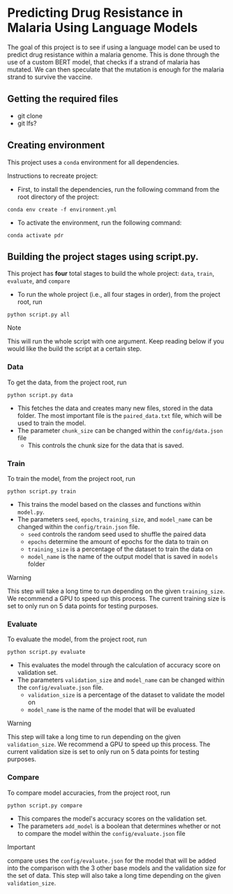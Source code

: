 # Predicting Drug Resistance in Malaria Using Language Models

The goal of this project is to see if using a language model can be used to predict drug resistance within a malaria genome. This is done through the use of a custom BERT model, that checks if a strand of malaria has mutated. We can then speculate that the mutation is enough for the malaria strand to survive the vaccine.

## Getting the required files
- git clone
- git lfs?

## Creating environment
This project uses a `conda` environment for all dependencies.

Instructions to recreate project:
- First, to install the dependencies, run the following command from the root directory of the project:
```
conda env create -f environment.yml
```
- To activate the environment, run the following command:
```
conda activate pdr
```

## Building the project stages using script.py.
This project has **four** total stages to build the whole project: `data`, `train`, `evaluate`, and `compare`
- To run the whole project (i.e., all four stages in order), from the project root, run
```
python script.py all
```
> [!NOTE]
> This will run the whole script with one argument. Keep reading below if you would like the build the script at a certain step.

### Data
To get the data, from the project root, run
```
python script.py data
```
- This fetches the data and creates many new files, stored in the data folder. The most important file is the `paired_data.txt` file, which will be used to train the model.
- The parameter `chunk_size` can be changed within the `config/data.json` file
    - This controls the chunk size for the data that is saved.

### Train
To train the model, from the project root, run
```
python script.py train
```
- This trains the model based on the classes and functions within `model.py`.
- The parameters `seed`, `epochs`, `training_size`, and `model_name` can be changed within the `config/train.json` file.
    - `seed` controls the random seed used to shuffle the paired data
    - `epochs` determine the amount of epochs for the data to train on
    - `training_size` is a percentage of the dataset to train the data on
    - `model_name` is the name of the output model that is saved in `models` folder
> [!WARNING]
> This step will take a long time to run depending on the given `training_size`. We recommend a GPU to speed up this process. The current training size is set to only run on 5 data points for testing purposes.

### Evaluate
To evaluate the model, from the project root, run
```
python script.py evaluate
```
- This evaluates the model through the calculation of accuracy score on validation set.
- The parameters `validation_size` and `model_name` can be changed within the `config/evaluate.json` file.
    - `validation_size` is a percentage of the dataset to validate the model on
    - `model_name` is the name of the model that will be evaluated
> [!WARNING]
> This step will take a long time to run depending on the given `validation_size`. We recommend a GPU to speed up this process. The current validation size is set to only run on 5 data points for testing purposes.

### Compare
To compare model accuracies, from the project root, run
```
python script.py compare
```
- This compares the model's accuracy scores on the validation set.
- The parameters `add_model` is a boolean that determines whether or not to compare the model within the `config/evaluate.json` file
> [!IMPORTANT]
> compare uses the `config/evaluate.json` for the model that will be added into the comparison with the 3 other base models and the validation size for the set of data. This step will also take a long time depending on the given `validation_size`.